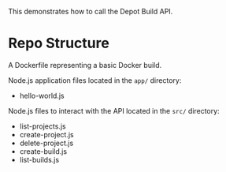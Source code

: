 This demonstrates how to call the Depot Build API.

# Repo Structure

A Dockerfile representing a basic Docker build.

Node.js application files located in the `app/` directory:

- hello-world.js

Node.js files to interact with the API located in the `src/` directory:

- list-projects.js
- create-project.js
- delete-project.js
- create-build.js
- list-builds.js
